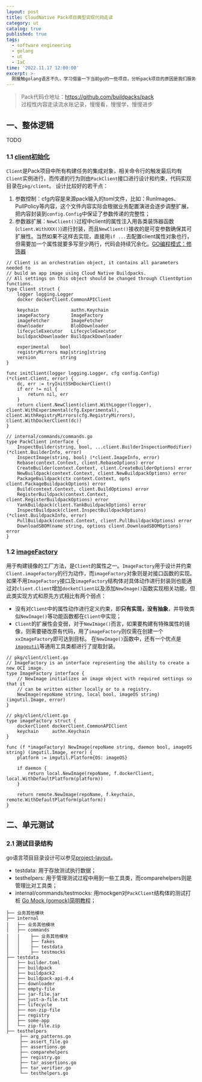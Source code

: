 ```yaml
---
layout: post
title: CloudNative Pack项目典型实现代码走读
category: ut
catalog: true
published: true
tags:
  - software engineering
  - golang
  - ut
  - IaC
time: '2022.11.17 12:00:00'
excerpt: >-
  刚接触golang语言不久，学习借鉴一下当前go的一些项目，分析pack项目的原因是我们服务中使用应用模型，有各类工具行和文件渲染，所以参考学习pack项目是合适的。
---
```


> Pack代码仓地址：https://github.com/buildpacks/pack  
> 过程性内容走读流水账记录，慢慢看，慢慢学，慢慢进步

## 一、整体逻辑
TODO

### 1.1 [client初始化](https://github.com/buildpacks/pack/blob/558ae9a3c7e51f1e4e15aaa54bf90e9ca7f164a8/cmd/cmd.go#L136-L142)
`Client`是Pack项目中所有构建任务的集成对象，相关命令行的触发最后均有`Client`实例进行，而传递的行为则由`PackClient`接口进行设计和约束，代码实现目录在`pkg/client`。
设计比较好的若干点：
1. 参数控制：cfg内容是来源pack输入的toml文件，比如：RunImages、PullPolicy等内容，这个文件内容实际会根据业务配置演进会逐步调整扩展，把内容封装到`config.Config`中保证了参数传递的完整性；
2. 参数器扩展：`NewClient()`过程中client的属性注入用各类装饰器函数(`client.WithXXX()`)进行封装，而且`NewClient()`接收的是可变参数确保其可扩展性。当然如果不这样去实现，直接用`if ...`去配置client属性对象也行，但需要加一个属性就要多写至少两行，代码会持续冗余化。[GO编程模式：修饰器](https://coolshell.cn/articles/17929.html)
``` golang
// Client is an orchestration object, it contains all parameters needed to
// build an app image using Cloud Native Buildpacks.
// All settings on this object should be changed through ClientOption functions.
type Client struct {
    logger logging.Logger
    docker dockerClient.CommonAPIClient
    
    keychain            authn.Keychain
    imageFactory        ImageFactory
    imageFetcher        ImageFetcher
    downloader          BlobDownloader
    lifecycleExecutor   LifecycleExecutor
    buildpackDownloader BuildpackDownloader
    
    experimental    bool
    registryMirrors map[string]string
    version         string
}

func initClient(logger logging.Logger, cfg config.Config) (*client.Client, error) {
	dc, err := tryInitSSHDockerClient()
	if err != nil {
		return nil, err
	}
	return client.NewClient(client.WithLogger(logger), client.WithExperimental(cfg.Experimental), client.WithRegistryMirrors(cfg.RegistryMirrors), client.WithDockerClient(dc))
}

// internal/commands/commands.go
type PackClient interface {
    InspectBuilder(string, bool, ...client.BuilderInspectionModifier) (*client.BuilderInfo, error)
    InspectImage(string, bool) (*client.ImageInfo, error)
    Rebase(context.Context, client.RebaseOptions) error
    CreateBuilder(context.Context, client.CreateBuilderOptions) error
    NewBuildpack(context.Context, client.NewBuildpackOptions) error
    PackageBuildpack(ctx context.Context, opts client.PackageBuildpackOptions) error
    Build(context.Context, client.BuildOptions) error
    RegisterBuildpack(context.Context, client.RegisterBuildpackOptions) error
    YankBuildpack(client.YankBuildpackOptions) error
    InspectBuildpack(client.InspectBuildpackOptions) (*client.BuildpackInfo, error)
    PullBuildpack(context.Context, client.PullBuildpackOptions) error
    DownloadSBOM(name string, options client.DownloadSBOMOptions) error
}
```

### 1.2 [imageFactory](https://github.com/buildpacks/pack/blob/558ae9a3c7e51f1e4e15aaa54bf90e9ca7f164a8/pkg/client/client.go#L262-L275)
用于构建镜像的工厂方法，是`Client`的属性之一。`ImageFactory`用于设计并约束`Client.imageFactory`的行为动作，而`imageFactory`对象则是对接口函数的实现。如果不用`ImageFactory`接口及`imageFactory`结构体对具体动作进行封装则也能通过对`client.Client`增加`docketClient`以及添加`NewImage()`函数实现相关功能，但此类实现方式和原先方式相比有两个弱点：
- 没有对`Client`中的属性动作进行定义约束，即**只有实现，没有抽象**，并导致类似`NewImage()`等功能函数都在`Client`中实现；
- `Client`的扩展性会变弱，对于`NewImage()`而言，如果要构建有特殊属性的镜像，则需要硬改原有代码，用了`imageFactory`则仅需在创建一个`xxImageFactory`即可达到目标。
在`NewImage()`函数中，还有一个优点是[`imageutil`](https://github.com/buildpacks/imgutil)等通用工具类都进行了提取封装。
```golang
// pkg/client/client.go
// ImageFactory is an interface representing the ability to create a new OCI image.
type ImageFactory interface {
    // NewImage initializes an image object with required settings so that it
    // can be written either locally or to a registry.
    NewImage(repoName string, local bool, imageOS string) (imgutil.Image, error)
}

// pkg/client/client.go
type imageFactory struct {
    dockerClient dockerClient.CommonAPIClient
    keychain     authn.Keychain
}

func (f *imageFactory) NewImage(repoName string, daemon bool, imageOS string) (imgutil.Image, error) {
    platform := imgutil.Platform{OS: imageOS}

    if daemon {
        return local.NewImage(repoName, f.dockerClient, local.WithDefaultPlatform(platform))
    }

    return remote.NewImage(repoName, f.keychain, remote.WithDefaultPlatform(platform))
}
```

## 二、单元测试

### 2.1 测试目录结构
go语言项目目录设计可以参见[project-layout](https://github.com/golang-standards/project-layout/blob/master/README_zh.md)。
- testdata: 用于存放测试执行数据；
- testhelpers: 用于管理测试过程中用到一些工具类，而comparehelpers则是管理比对工具类；
- internal/commands/testmocks: 用mockgen对`PackClient`结构体的测试打桩 [Go Mock (gomock)简明教程](https://geektutu.com/post/quick-gomock.html)；
``` shell
├── 业务其他模块
├── internal
│   ├── 业务其他模块
│   ├── commands
│   │    ├── 业务其他模块
│   │    ├── fakes
│   │    ├── testdata
│   │    ├── testmocks
├── testdata
│   ├── builder.toml
│   ├── buildpack
│   ├── buildpack2
│   ├── buildpack-api-0.4
│   ├── downloader
│   ├── empty-file
│   ├── jar-file.jar
│   ├── just-a-file.txt
│   ├── lifecycle
│   ├── non-zip-file
│   ├── registry
│   ├── some-app
│   └── zip-file.zip
├── testhelpers
     ├── arg_patterns.go
     ├── assert_file.go
     ├── assertions.go
     ├── comparehelpers
     ├── registry.go
     ├── tar_assertions.go
     ├── tar_verifier.go
     └── testhelpers.go
```
